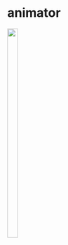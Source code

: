 # animator


<p float="center>
          
<img src="https://user-images.githubusercontent.com/113609040/210040596-19a974e5-a1c9-4da7-a54e-a68404ed17e0.png" width=22% height=35%>

<img src="https://user-images.githubusercontent.com/113609040/224112094-af5419fb-151e-4b75-b709-bc945d9996c2.gif" width=22% height=35%>
                                                                                                                 
</p>

